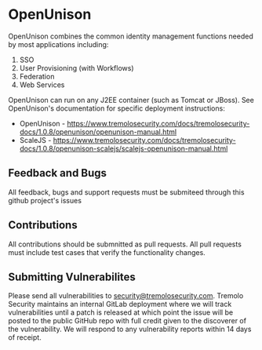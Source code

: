 # OpenUnison

OpenUnison combines the common identity management functions needed by most
applications including:

1. SSO
2. User Provisioning (with Workflows)
3. Federation
4. Web Services

OpenUnison can run on any J2EE container (such as Tomcat or JBoss).  See OpenUnison's
documentation for specific deployment instructions:

* OpenUnison - https://www.tremolosecurity.com/docs/tremolosecurity-docs/1.0.8/openunison/openunison-manual.html
* ScaleJS - https://www.tremolosecurity.com/docs/tremolosecurity-docs/1.0.8/openunison-scalejs/scalejs-openunison-manual.html

## Feedback and Bugs

All feedback, bugs and support requests must be submiteed through this github project's issues

## Contributions

All contributions should be submnitted as pull requests.  All pull requests must include test cases that verify the functionality changes.

## Submitting Vulnerabilites

Please send all vulnerabilities to security@tremolosecurity.com.  Tremolo Security maintains an internal GitLab deployment where we will track vulnerabilities until a patch is released at which point the issue will be posted to the public GitHub repo with full credit given to the discoverer of the vulnerability.  We will respond to any vulnerability reports within 14 days of receipt.


